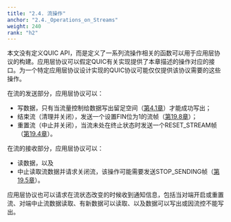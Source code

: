```yaml
---
title: "2.4. 流操作"
anchor: "2.4._Operations_on_Streams"
weight: 240
rank: "h2"
---
```


本文没有定义QUIC API，而是定义了一系列流操作相关的函数可以用于应用层协议的构建。应用层协议可以假定QUIC有关实现提供了本章描述的操作对应的接口。为一个特定应用层协议设计实现的QUIC协议可能仅仅提供该协议需要的这些操作。

在流的发送部分，应用层协议可以：
- 写数据，只有当流量控制给数据写出留足空间（[第4.1章]()）才能成功写出；
- 结束流（清理并关闭），发送一个设置FIN位为1的流帧（[第19.8章]()）；
- 重置流（中止并关闭），当流未处在终止状态时发送一个RESET_STREAM帧（[第19.4章]()）。

在流的接收部分，应用层协议可以：
- 读数据，以及
- 中止读取流数据并请求关闭流，该操作可能需要发送STOP_SENDING帧（[第19.5章]()）。

应用层协议也可以请求在流状态改变的时候收到通知信息，包括当对端开启或重置流、对端中止流数据读取、有新数据可以读取、以及数据可以写出或因流控不能写出。
